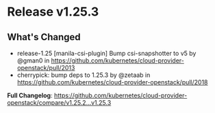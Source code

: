 # Release v1.25.3
## What's Changed
* release-1.25 [manila-csi-plugin] Bump csi-snapshotter to v5 by @gman0 in https://github.com/kubernetes/cloud-provider-openstack/pull/2013
* cherrypick: bump deps to 1.25.3 by @zetaab in https://github.com/kubernetes/cloud-provider-openstack/pull/2018


**Full Changelog**: https://github.com/kubernetes/cloud-provider-openstack/compare/v1.25.2...v1.25.3